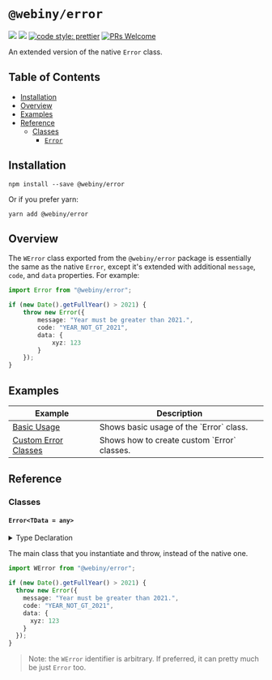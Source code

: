 # `@webiny/error`
[![](https://img.shields.io/npm/dw/@webiny/error.svg)](https://www.npmjs.com/package/@webiny/error)
[![](https://img.shields.io/npm/v/@webiny/error.svg)](https://www.npmjs.com/package/@webiny/error)
[![code style: prettier](https://img.shields.io/badge/code_style-prettier-ff69b4.svg?style=flat-square)](https://github.com/prettier/prettier)
[![PRs Welcome](https://img.shields.io/badge/PRs-welcome-brightgreen.svg?style=flat-square)](http://makeapullrequest.com)

An extended version of the native `Error` class.

## Table of Contents

-   [Installation](#installation)
-   [Overview](#overview)
-   [Examples](#examples)
-   [Reference](#reference)
    -   [Classes](#classes)
        -   [`Error`](#error)

## Installation

```
npm install --save @webiny/error
```

Or if you prefer yarn:

```
yarn add @webiny/error
```


## Overview

The `WError` class exported from the `@webiny/error` package is essentially the same as the native `Error`, except it's extended with additional `message`, `code`, and `data` properties. For example: 

```ts
import Error from "@webiny/error";

if (new Date().getFullYear() > 2021) {
    throw new Error({
        message: "Year must be greater than 2021.",
        code: "YEAR_NOT_GT_2021",
        data: {
            xyz: 123
        }
    });
}
```

## Examples

| Example | Description |
| ------- | ----------- |
| [Basic Usage](./docs/examples/basicUsage.md) | Shows basic usage of the &#x60;Error&#x60; class. |
| [Custom Error Classes](./docs/examples/customClasses.md) | Shows how to create custom &#x60;Error&#x60; classes. |

## Reference

### Classes

#### `Error<TData = any>`

<details>
<summary>Type Declaration</summary>
<p>

```ts
interface ErrorOptions<TData> {
    message?: string;
    code?: string;
    data?: TData;
}

export default class WError<TData = any> extends Error {
    message: string;
    code?: string;
    data?: TData;
    
    constructor(message: string | ErrorOptions<TData>, code?: string, data?: TData);
    
    static from<TData = any>(err: any, options?: ErrorOptions<TData>): WError<any>;
}
```

</p>
</details>  

The main class that you instantiate and throw, instead of the native one.


```ts
import WError from "@webiny/error";

if (new Date().getFullYear() > 2021) {
  throw new Error({
    message: "Year must be greater than 2021.",
    code: "YEAR_NOT_GT_2021",
    data: {
      xyz: 123
    }
  });
}
```

> Note: the `WError` identifier is arbitrary. If preferred, it can pretty much be just `Error` too.
